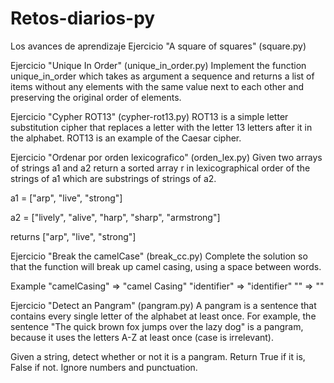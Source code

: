 # Retos-diarios-py
 Los avances de aprendizaje
 Ejercicio "A square of squares" (square.py)

Ejercicio "Unique In Order" (unique_in_order.py)
Implement the function unique_in_order which takes as argument a sequence and returns a list of items without any elements with the same value next to each other and preserving the original order of elements.

Ejercicio "Cypher ROT13" (cypher-rot13.py)
ROT13 is a simple letter substitution cipher that replaces a letter with the letter 13 letters after it in the alphabet. ROT13 is an example of the Caesar cipher.

Ejercicio "Ordenar por orden lexicografico" (orden_lex.py)
Given two arrays of strings a1 and a2 return a sorted array r in lexicographical order of the strings of a1 which are substrings of strings of a2.

a1 = ["arp", "live", "strong"]

a2 = ["lively", "alive", "harp", "sharp", "armstrong"]

returns ["arp", "live", "strong"]

Ejercicio "Break the camelCase" (break_cc.py)
Complete the solution so that the function will break up camel casing, using a space between words.

Example
"camelCasing"  =>  "camel Casing"
"identifier"   =>  "identifier"
""             =>  ""

Ejercicio "Detect an Pangram" (pangram.py)
A pangram is a sentence that contains every single letter of the alphabet at least once. For example, the sentence "The quick brown fox jumps over the lazy dog" is a pangram, because it uses the letters A-Z at least once (case is irrelevant).

Given a string, detect whether or not it is a pangram. Return True if it is, False if not. Ignore numbers and punctuation.